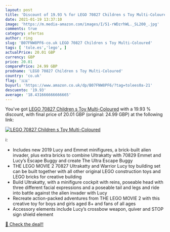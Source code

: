 ```yaml
---
layout: post
title: 'Discount of 19.93 % for LEGO 70827 Children s Toy Multi-Coloured'
date: 2021-01-19 13:37:10
image: 'https://m.media-amazon.com/images/I/51-rWDzrhWL._SL200_.jpg'
comments: true
category: ofertas
author: ring
slug: 'B07FNW8PF6-co.uk LEGO 70827 Children s Toy Multi-Coloured'
tags: [ 'tole.es','lego', ]
actualPrice: 20.01 GBP
currency: GBP
price: 20.01
comparePrice: 24.99 GBP
prodname: 'LEGO 70827 Children s Toy Multi-Coloured'
country: 'co.uk'
flag: '🇬🇧'
buyurl: 'https://www.amazon.co.uk/dp/B07FNW8PF6/?tag=tolees0a-21'
descuento: '19.93'
average: '18.431666666666665'
---
```


You've got [LEGO 70827 Children s Toy Multi-Coloured](https://www.amazon.co.uk/dp/B07FNW8PF6/?tag=tolees0a-21) with a  19.93 % discount, with final price of 20.01 GBP (original: 24.99 GBP) at the following link:

[![LEGO 70827 Children s Toy Multi-Coloured](https://m.media-amazon.com/images/I/51-rWDzrhWL._SL200_.jpg)](https://www.amazon.co.uk/dp/B07FNW8PF6/?tag=tolees0a-21)

ℹ️:

- Includes new 2019 Lucy and Emmet minifigures, a brick-built alien invader, plus extra bricks to combine Ultrakatty with 70829 Emmet and Lucy’s Escape Buggy and create The Ultra Escape Buggy
- THE LEGO MOVIE 2 70827 Ultrakatty and Warrior Lucy toy building set can be built together with all other original LEGO construction toys and LEGO bricks for creative building
- Build Ultrakatty, with a minifigure cockpit with reins, poseable head with three different facial expressions and a poseable tail and legs and ride into battle against the alien invader with Lucy
- Recreate action-packed adventures from THE LEGO MOVIE 2 with this creative toy for boys and girls aged 8+ and fans of all ages
- Accessory elements include Lucy’s crossbow weapon, quiver and STOP sign shield element

[🛒 Check the deal!!](https://www.amazon.co.uk/dp/B07FNW8PF6/?tag=tolees0a-21)
